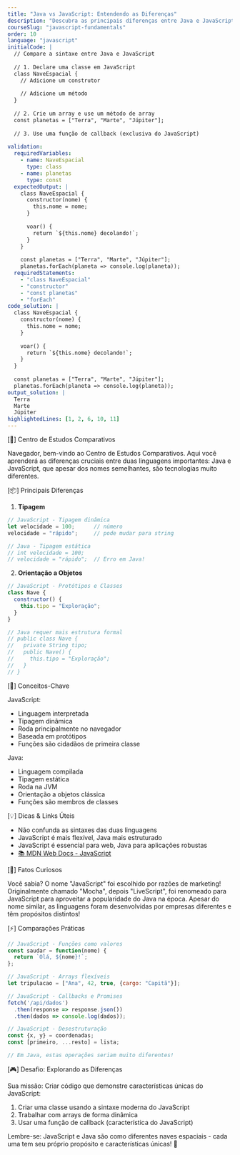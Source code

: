 ```yaml
---
title: "Java vs JavaScript: Entendendo as Diferenças"
description: "Descubra as principais diferenças entre Java e JavaScript, duas linguagens distintas com nomes semelhantes"
courseSlug: "javascript-fundamentals"
order: 10
language: "javascript"
initialCode: |
  // Compare a sintaxe entre Java e JavaScript
  
  // 1. Declare uma classe em JavaScript
  class NaveEspacial {
    // Adicione um construtor
    
    // Adicione um método
  }
  
  // 2. Crie um array e use um método de array
  const planetas = ["Terra", "Marte", "Júpiter"];
  
  // 3. Use uma função de callback (exclusiva do JavaScript)
  
validation:
  requiredVariables:
    - name: NaveEspacial
      type: class
    - name: planetas
      type: const
  expectedOutput: |
    class NaveEspacial {
      constructor(nome) {
        this.nome = nome;
      }
      
      voar() {
        return `${this.nome} decolando!`;
      }
    }
    
    const planetas = ["Terra", "Marte", "Júpiter"];
    planetas.forEach(planeta => console.log(planeta));
  requiredStatements:
    - "class NaveEspacial"
    - "constructor"
    - "const planetas"
    - "forEach"
code_solution: |
  class NaveEspacial {
    constructor(nome) {
      this.nome = nome;
    }
    
    voar() {
      return `${this.nome} decolando!`;
    }
  }
  
  const planetas = ["Terra", "Marte", "Júpiter"];
  planetas.forEach(planeta => console.log(planeta));
output_solution: |
  Terra
  Marte
  Júpiter
highlightedLines: [1, 2, 6, 10, 11]
---
```


[🚀] Centro de Estudos Comparativos

Navegador, bem-vindo ao Centro de Estudos Comparativos. Aqui você aprenderá as diferenças cruciais entre duas linguagens importantes: Java e JavaScript, que apesar dos nomes semelhantes, são tecnologias muito diferentes.

[📦] Principais Diferenças

1. **Tipagem**
```javascript
// JavaScript - Tipagem dinâmica
let velocidade = 100;      // número
velocidade = "rápido";     // pode mudar para string

// Java - Tipagem estática
// int velocidade = 100;
// velocidade = "rápido";  // Erro em Java!
```

2. **Orientação a Objetos**
```javascript
// JavaScript - Protótipos e Classes
class Nave {
  constructor() {
    this.tipo = "Exploração";
  }
}

// Java requer mais estrutura formal
// public class Nave {
//   private String tipo;
//   public Nave() {
//     this.tipo = "Exploração";
//   }
// }
```

[🎯] Conceitos-Chave

JavaScript:
- Linguagem interpretada
- Tipagem dinâmica
- Roda principalmente no navegador
- Baseada em protótipos
- Funções são cidadãos de primeira classe

Java:
- Linguagem compilada
- Tipagem estática
- Roda na JVM
- Orientação a objetos clássica
- Funções são membros de classes

[💡] Dicas & Links Úteis

- Não confunda as sintaxes das duas linguagens
- JavaScript é mais flexível, Java mais estruturado
- JavaScript é essencial para web, Java para aplicações robustas
- [📚 MDN Web Docs - JavaScript](https://developer.mozilla.org/pt-BR/docs/Web/JavaScript)

[🎯] Fatos Curiosos

Você sabia? O nome "JavaScript" foi escolhido por razões de marketing! Originalmente chamado "Mocha", depois "LiveScript", foi renomeado para JavaScript para aproveitar a popularidade do Java na época. Apesar do nome similar, as linguagens foram desenvolvidas por empresas diferentes e têm propósitos distintos!

[⚡] Comparações Práticas

```javascript
// JavaScript - Funções como valores
const saudar = function(nome) {
  return `Olá, ${nome}!`;
};

// JavaScript - Arrays flexíveis
let tripulacao = ["Ana", 42, true, {cargo: "Capitã"}];

// JavaScript - Callbacks e Promises
fetch('/api/dados')
  .then(response => response.json())
  .then(dados => console.log(dados));

// JavaScript - Desestruturação
const {x, y} = coordenadas;
const [primeiro, ...resto] = lista;

// Em Java, estas operações seriam muito diferentes!
```

[🎮] Desafio: Explorando as Diferenças

Sua missão: Criar código que demonstre características únicas do JavaScript:

1. Criar uma classe usando a sintaxe moderna do JavaScript
2. Trabalhar com arrays de forma dinâmica
3. Usar uma função de callback (característica do JavaScript)

Lembre-se: JavaScript e Java são como diferentes naves espaciais - cada uma tem seu próprio propósito e características únicas! 🚀

